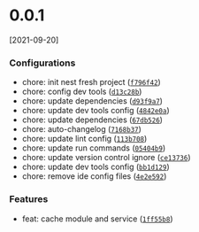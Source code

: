 # 0.0.1
[2021-09-20]

### Configurations

* chore: init nest fresh project ([`f796f42`](https://github.com/mmdatecnologia/nestjs-skeleton/commit/f796f422b623a00810e81e310a0a2807df741ebf))
* chore: config dev tools ([`d13c28b`](https://github.com/mmdatecnologia/nestjs-skeleton/commit/d13c28b6ef7b655cd121a39de36b4d33c9a24712))
* chore: update dependencies ([`d93f9a7`](https://github.com/mmdatecnologia/nestjs-skeleton/commit/d93f9a7e8973f09011b816f1d544a1012fb4a186))
* chore: update dev tools config ([`4842e0a`](https://github.com/mmdatecnologia/nestjs-skeleton/commit/4842e0a0cdffe9c527bba3951cf3f29aea542e01))
* chore: update dependencies ([`67db526`](https://github.com/mmdatecnologia/nestjs-skeleton/commit/67db526b83304c31752d996cd8f35f84885e1490))
* chore: auto-changelog ([`7168b37`](https://github.com/mmdatecnologia/nestjs-skeleton/commit/7168b37cc41cbb50a75eac82e7fbe418ba4d3d22))
* chore: update lint config ([`113b708`](https://github.com/mmdatecnologia/nestjs-skeleton/commit/113b70885e920849e372f11bfba99bbeb698d18f))
* chore: update run commands ([`05404b9`](https://github.com/mmdatecnologia/nestjs-skeleton/commit/05404b9c4f2a47b6f5918dee7fb6fa0e527cc7c9))
* chore: update version control ignore ([`ce13736`](https://github.com/mmdatecnologia/nestjs-skeleton/commit/ce137369195875f519fd4711c392c825c4b464aa))
* chore: update dev tools config ([`bb1d129`](https://github.com/mmdatecnologia/nestjs-skeleton/commit/bb1d129835fa4a7d2f3ea838150655e401c97647))
* chore: remove ide config files ([`4e2e592`](https://github.com/mmdatecnologia/nestjs-skeleton/commit/4e2e592e217c6c71e963e46085ccab75d229ffc9))

### Features

* feat: cache module and service ([`1ff55b8`](https://github.com/mmdatecnologia/nestjs-skeleton/commit/1ff55b8f7191c8643308b9a3e238c5bab886b282))
